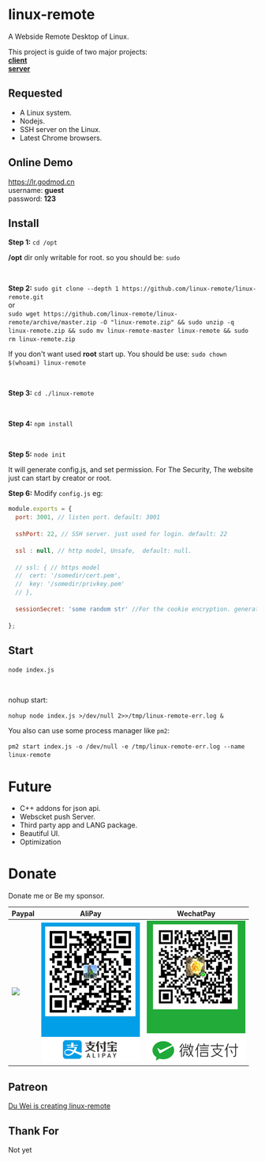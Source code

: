 # linux-remote
A Webside Remote Desktop of Linux.

This project is guide of two major projects:<br>
[**client**](https://github.com/linux-remote/client)<br>
[**server**](https://github.com/linux-remote/server)
## Requested
- A Linux system.
- Nodejs.
- SSH server on the Linux.
- Latest Chrome browsers.
## Online Demo
https://lr.godmod.cn
<br>
username: **guest** <br>
password: **123**
## Install

**Step 1:** `cd /opt`

__/opt__ dir only writable for root. so you should be: `sudo`

<br>

**Step 2:** `sudo git clone --depth 1 https://github.com/linux-remote/linux-remote.git`<br>
or<br>
`sudo wget https://github.com/linux-remote/linux-remote/archive/master.zip -O "linux-remote.zip" && sudo unzip -q linux-remote.zip && sudo mv linux-remote-master linux-remote && sudo rm linux-remote.zip`

If you don't want used **root** start up. You should be use:  `sudo chown $(whoami) linux-remote`

<br>

**Step 3:** `cd ./linux-remote`

<br>

**Step 4:** `npm install`

<br>

**Step 5:** `node init`

It will generate config.js, and set permission. For The Security, The website just can start by creator or root.
<br>

**Step 6:** Modify `config.js` eg:
```js
module.exports = {
  port: 3001, // listen port. default: 3001

  sshPort: 22, // SSH server. just used for login. default: 22

  ssl : null, // http model, Unsafe,  default: null.

  // ssl: { // https model
  //  cert: '/somedir/cert.pem',
  //  key: '/somedir/privkey.pem'
  // },
  
  sessionSecret: 'some random str' //For the cookie encryption. generate by init. You don't need modify it.

};
```
## Start
`node index.js`

<br>

nohup start:

`nohup node index.js >/dev/null 2>>/tmp/linux-remote-err.log &`


You also can use some process manager like `pm2`:

`pm2 start index.js -o /dev/null -e /tmp/linux-remote-err.log --name linux-remote`


# Future
- C++ addons for json api.
- Webscket push Server.
- Third party app and LANG package.
- Beautiful UI.
- Optimization

# Donate
Donate me or Be my sponsor.<br>

| Paypal | AliPay | WechatPay |
| ------------- | ------------- | ------------- |
| <a href="https://www.paypal.me/hezedu" target="_blank"><img src="https://www.paypalobjects.com/webstatic/paypalme/images/pp_logo_small.png"></a> | ![image](https://github.com/hezedu/SomethingBoring/blob/master/pay/alipay.png?raw=true&v=2) | ![image](https://github.com/hezedu/SomethingBoring/blob/master/pay/wxpay.png?raw=true&v=2) |

## Patreon
[Du Wei is creating linux-remote](https://www.patreon.com/duwei)

## Thank For
Not yet
